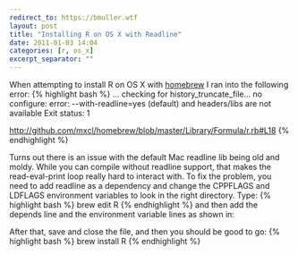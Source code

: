 ```yaml
---
redirect_to: https://bmuller.wtf
layout: post
title: "Installing R on OS X with Readline"
date: 2011-01-03 14:04
categories: [r, os_x]
excerpt_separator: ""
---
```

When attempting to install R on OS X with [homebrew](https://github.com/mxcl/homebrew) I ran into the following error:
{% highlight bash %}
...
checking for history_truncate_file... no
configure: error: --with-readline=yes (default) and headers/libs are not available
Exit status: 1

http://github.com/mxcl/homebrew/blob/master/Library/Formula/r.rb#L18
{% endhighlight %}

Turns out there is an issue with the default Mac readline lib being old and moldy.  While you can compile without readline support, that makes the read-eval-print loop really hard to interact with.  To fix the problem, you need to add readline as a dependency and change the CPPFLAGS and LDFLAGS environment variables to look in the right directory.  Type:
{% highlight bash %}
brew edit R
{% endhighlight %}
and then add the depends line and the environment variable lines as shown in:

<script src="https://gist.github.com/763782.js?file=r.rb">
</script>

After that, save and close the file, and then you should be good to go:
{% highlight bash %}
brew install R
{% endhighlight %}